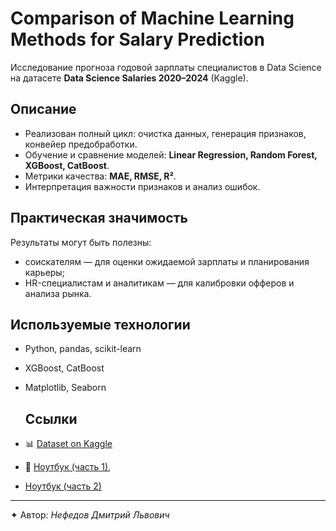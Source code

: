 # Comparison of Machine Learning Methods for Salary Prediction

Исследование прогноза годовой зарплаты специалистов в Data Science на датасете **Data Science Salaries 2020–2024** (Kaggle).  

## Описание
- Реализован полный цикл: очистка данных, генерация признаков, конвейер предобработки.  
- Обучение и сравнение моделей: **Linear Regression, Random Forest, XGBoost, CatBoost**.  
- Метрики качества: **MAE, RMSE, R²**.  
- Интерпретация важности признаков и анализ ошибок.  

## Практическая значимость
Результаты могут быть полезны:  
- соискателям — для оценки ожидаемой зарплаты и планирования карьеры;  
- HR-специалистам и аналитикам — для калибровки офферов и анализа рынка.  

## Используемые технологии
- Python, pandas, scikit-learn  
- XGBoost, CatBoost  
- Matplotlib, Seaborn  

  ## Ссылки
- 📊 [Dataset on Kaggle](https://www.kaggle.com/datasets/sazidthe1/data-science-salaries/data)  
- 📒 [Ноутбук (часть 1)](https://colab.research.google.com/drive/1-f9bIddx8WIXD200SXedHaSPMuM-Eql_?usp=sharing),
- [Ноутбук (часть 2)](https://colab.research.google.com/drive/1Mbd0Ym5oxAWbymwwy505jwZRMfLLrrtM?usp=sharing)



---

✦ Автор: *Нефедов Дмитрий Львович*  
